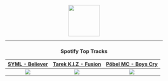 <p align="center">
  <a href="https://www.tobiasmichael.de">
    <img src="https://tm-website-static.s3.eu-central-1.amazonaws.com/logo.png" width="100" height="100"/>
  </a>
</p>

---

<h3 align="center">Spotify Top Tracks</h3>

[SYML - Believer](https://open.spotify.com/track/4QthYp34wrGAPQEvbz9QNS)|[Tarek K.I.Z - Fusion](https://open.spotify.com/track/1lygYJYaLXTPQz4CRz91ZY)|[Pöbel MC - Boys Cry](https://open.spotify.com/track/7eWLYBs0LitQiW4bmyZbG3)
:---:|:----:|:----:
<img src="https://i.scdn.co/image/ab67616d00001e0215ca10fdbe28ba5205adc0cf"/>|<img src="https://i.scdn.co/image/ab67616d00001e02545e37d46e876f91905f6009"/>|<img src="https://i.scdn.co/image/ab67616d00001e029277a5e6a4075358ced6387f"/>
